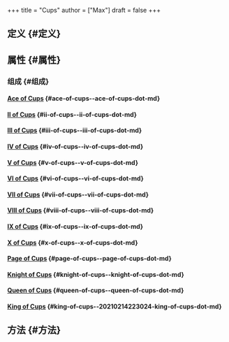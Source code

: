 +++
title = "Cups"
author = ["Max"]
draft = false
+++

## 定义 {#定义}


## 属性 {#属性}


### 组成 {#组成}


#### [Ace of Cups](ace-of-cups.md) {#ace-of-cups--ace-of-cups-dot-md}


#### [II of Cups](ii-of-cups.md) {#ii-of-cups--ii-of-cups-dot-md}


#### [III of Cups](iii-of-cups.md) {#iii-of-cups--iii-of-cups-dot-md}


#### [IV of Cups](iv-of-cups.md) {#iv-of-cups--iv-of-cups-dot-md}


#### [V of Cups](v-of-cups.md) {#v-of-cups--v-of-cups-dot-md}


#### [VI of Cups](vi-of-cups.md) {#vi-of-cups--vi-of-cups-dot-md}


#### [VII of Cups](vii-of-cups.md) {#vii-of-cups--vii-of-cups-dot-md}


#### [VIII of Cups](viii-of-cups.md) {#viii-of-cups--viii-of-cups-dot-md}


#### [IX of Cups](ix-of-cups.md) {#ix-of-cups--ix-of-cups-dot-md}


#### [X of Cups](x-of-cups.md) {#x-of-cups--x-of-cups-dot-md}


#### [Page of Cups](page-of-cups.md) {#page-of-cups--page-of-cups-dot-md}


#### [Knight of Cups](knight-of-cups.md) {#knight-of-cups--knight-of-cups-dot-md}


#### [Queen of Cups](queen-of-cups.md) {#queen-of-cups--queen-of-cups-dot-md}


#### [King of Cups](20210214223024-king_of_cups.md) {#king-of-cups--20210214223024-king-of-cups-dot-md}


## 方法 {#方法}
